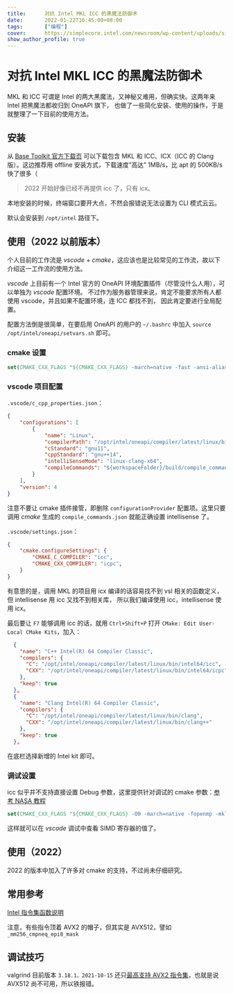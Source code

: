 ```yaml
---
title:      对抗 Intel MKL ICC 的黑魔法防御术
date:       2022-01-22T16:45:00+08:00
tags:       ["编程"]
cover:      https://simplecore.intel.com/newsroom/wp-content/uploads/sites/11/2020/12/oneapi-2x1-1.jpg
show_author_profile: true
---
```


# 对抗 Intel MKL ICC 的黑魔法防御术

MKL 和 ICC 可谓是 Intel 的两大黑魔法，又神秘又难用，但确实快。这两年来 Intel 把黑魔法都收归到 OneAPI 旗下，
也做了一些简化安装、使用的操作，于是就整理了一下目前的使用方法。

## 安装

从 [Base Toolkit 官方下载页](https://www.intel.com/content/www/us/en/developer/tools/oneapi/base-toolkit-download.html)
可以下载包含 MKL 和 ICC、ICX（ICC 的 Clang 版）。这边推荐用 offline 安装方式，下载速度“高达” 1MB/s，比 apt 的 500KB/s 快了很多（

> 2022 开始好像已经不再提供 icc 了，只有 icx。

本地安装的时候，终端窗口要开大点，不然会报错说无法设置为 CLI 模式云云。

默认会安装到 `/opt/intel` 路径下。

## 使用（2022 以前版本）

个人目前的工作流是 *vscode* + *cmake*，这应该也是比较常见的工作流，故以下介绍这一工作流的使用方法。

*vscode* 上目前有一个 Intel 官方的 OneAPI 环境配置插件（尽管没什么人用），可以单独为 *vscode* 配置环境。
不过作为服务器管理来说，肯定不能要求所有人都使用 vscode，并且如果不配置环境，连 ICC 都找不到，
因此肯定要进行全局配置。

配置方法倒是很简单，在要启用 OneAPI 的用户的 `~/.bashrc` 中加入 `source /opt/intel/oneapi/setvars.sh` 即可。

### cmake 设置

```cmake
set(CMAKE_CXX_FLAGS "${CMAKE_CXX_FLAGS} -march=native -fast -ansi-alias -fopenmp -finline -funroll-loops -m64 -fma -mkl")
```


### vscode 项目配置

`.vscode/c_cpp_properties.json`：
```json
{
    "configurations": [
        {
            "name": "Linux",
            "compilerPath": "/opt/intel/oneapi/compiler/latest/linux/bin/icpx",
            "cStandard": "gnu11",
            "cppStandard": "gnu++14",
            "intelliSenseMode": "linux-clang-x64",
            "compileCommands": "${workspaceFolder}/build/compile_commands.json"
        }
    ],
    "version": 4
}
```

注意不要让 cmake 插件接管，即删除 `configurationProvider` 配置项。这里只要调用 *cmake* 生成的 `compile_commands.json` 就能正确设置 intellisense 了。

`.vscode/settings.json`：
```json
{
    "cmake.configureSettings": {
        "CMAKE_C_COMPILER": "icc",
        "CMAKE_CXX_COMPILER": "icpc",
    }
}
```

有意思的是，调用 MKL 的项目用 icx 编译的话容易找不到 vsl 相关的函数定义，但 intellisense 用 icc 又找不到相关库，
所以我们编译使用 icc，intellisense 使用 icx。

最后要让 `F7` 能够调用 icc 的话，就用 `Ctrl+Shift+P` 打开 `CMake: Edit User-Local CMake Kits`，加入：

```json
  {
    "name": "C++ Intel(R) 64 Compiler Classic",
    "compilers": {
      "C": "/opt/intel/oneapi/compiler/latest/linux/bin/intel64/icc",
      "CXX": "/opt/intel/oneapi/compiler/latest/linux/bin/intel64/icpc"
    },
    "keep": true
  },
  {
    "name": "Clang Intel(R) 64 Compiler Classic",
    "compilers": {
      "C": "/opt/intel/oneapi/compiler/latest/linux/bin/clang",
      "CXX": "/opt/intel/oneapi/compiler/latest/linux/bin/clang++"
    },
    "keep": true
  },
```

在底栏选择新增的 Intel kit 即可。

### 调试设置

icc 似乎并不支持直接设置 Debug 参数，这里提供针对调试的 cmake 参数：[参考 NASA 教程](https://www.nas.nasa.gov/hecc/support/kb/recommended-intel-compiler-debugging-options_92.html)
```cmake
set(CMAKE_CXX_FLAGS "${CMAKE_CXX_FLAGS} -O0 -march=native -fopenmp -mkl")
```

这样就可以在 *vscode* 调试中查看 SIMD 寄存器的值了。

## 使用（2022）

2022 的版本中加入了许多对 cmake 的支持，不过尚未仔细研究。

## 常用参考

[Intel 指令集函数说明](https://www.intel.com/content/www/us/en/docs/intrinsics-guide/index.html)

注意，有些指令顶着 AVX2 的帽子，但其实是 AVX512，譬如 `_mm256_cmpneq_epi8_mask`

## 调试技巧

valgrind 目前版本 `3.18.1，2021-10-15` 还只[最高支持 AVX2 指令集](https://valgrind.org/info/platforms.html)，也就是说 AVX512 尚不可用，所以铁报错。
